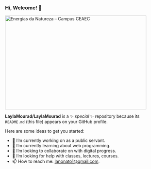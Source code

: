 ### Hi, Welcome! 👋

<img src="https://campusceaec.org/wp-content/uploads/2021/09/natureza_bioenergia-1024x683.png" jsaction="VQAsE" class="r48jcc pT0Scc iPVvYb" style="max-width: 1024px; height: 310px; margin: 0px; width: 465px;" alt="Energias da Natureza – Campus CEAEC" jsname="kn3ccd" aria-hidden="false">

**LaylaMourad/LaylaMourad** is a ✨ _special_ ✨ repository because its `README.md` (this file) appears on your GitHub profile.

Here are some ideas to get you started:

- 🔭 I’m currently working on as a public servant.
- 🌱 I’m currently learning about web programming.
- 👯 I’m looking to collaborate on with digital progress.
- 🤔 I’m looking for help with classes, lectures, courses.
- 📫 How to reach me: lanonato1@gmail.com.

